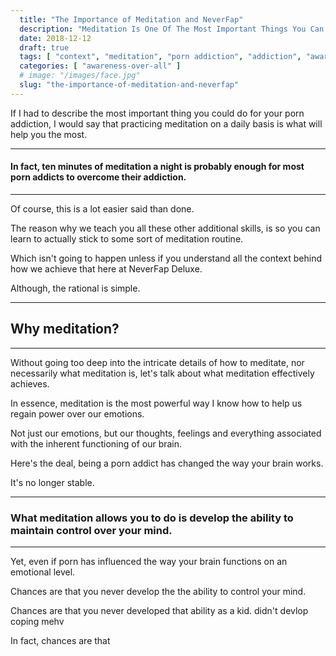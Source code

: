 ```yaml
---
  title: "The Importance of Meditation and NeverFap"
  description: "Meditation Is One Of The Most Important Things You Can Do To Address Your Porn Addiction. Without Control Over Your Mind, You Cannot Control Your Behaviour."
  date: 2018-12-12
  draft: true
  tags: [ "context", "meditation", "porn addiction", "addiction", "awareness", "awareness exercises", "perspective", "nofap", "neverfap", "neverfap deluxe" ]
  categories: [ "awareness-over-all" ]
  # image: "/images/face.jpg"
  slug: "the-importance-of-meditation-and-neverfap"
---
```


If I had to describe the most important thing you could do for your porn addiction, I would say that practicing meditation on a daily basis is what will help you the most.

<hr />

#### In fact, ten minutes of meditation a night is probably enough for most porn addicts to overcome their addiction.

<hr />

Of course, this is a lot easier said than done.

The reason why we teach you all these other additional skills, is so you can learn to actually stick to some sort of meditation routine. 

Which isn't going to happen unless if you understand all the context behind how we achieve that here at NeverFap Deluxe.

Although, the rational is simple.

<hr />

## Why meditation?

<hr />

Without going too deep into the intricate details of how to meditate, nor necessarily what meditation is, let's talk about what meditation effectively achieves. 

In essence, meditation is the most powerful way I know how to help us regain power over our emotions.

Not just our emotions, but our thoughts, feelings and everything associated with the inherent functioning of our brain.

Here's the deal, being a porn addict has changed the way your brain works. 

It's no longer stable.

<hr />

### What meditation allows you to do is develop the ability to maintain control over your mind. 

<hr />

Yet, even if porn has influenced the way your brain functions on an emotional level.

Chances are that you never develop the the ability to control your mind. 

Chances are that you never developed that ability as a kid. didn't devlop coping mehv

In fact, chances are that 


